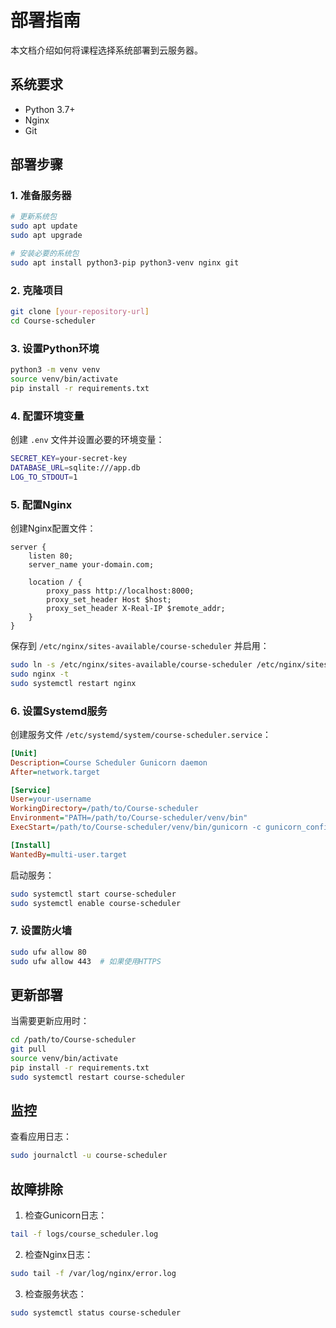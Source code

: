 # 部署指南

本文档介绍如何将课程选择系统部署到云服务器。

## 系统要求

- Python 3.7+
- Nginx
- Git

## 部署步骤

### 1. 准备服务器

```bash
# 更新系统包
sudo apt update
sudo apt upgrade

# 安装必要的系统包
sudo apt install python3-pip python3-venv nginx git
```

### 2. 克隆项目

```bash
git clone [your-repository-url]
cd Course-scheduler
```

### 3. 设置Python环境

```bash
python3 -m venv venv
source venv/bin/activate
pip install -r requirements.txt
```

### 4. 配置环境变量

创建 `.env` 文件并设置必要的环境变量：

```bash
SECRET_KEY=your-secret-key
DATABASE_URL=sqlite:///app.db
LOG_TO_STDOUT=1
```

### 5. 配置Nginx

创建Nginx配置文件：

```nginx
server {
    listen 80;
    server_name your-domain.com;

    location / {
        proxy_pass http://localhost:8000;
        proxy_set_header Host $host;
        proxy_set_header X-Real-IP $remote_addr;
    }
}
```

保存到 `/etc/nginx/sites-available/course-scheduler` 并启用：

```bash
sudo ln -s /etc/nginx/sites-available/course-scheduler /etc/nginx/sites-enabled
sudo nginx -t
sudo systemctl restart nginx
```

### 6. 设置Systemd服务

创建服务文件 `/etc/systemd/system/course-scheduler.service`：

```ini
[Unit]
Description=Course Scheduler Gunicorn daemon
After=network.target

[Service]
User=your-username
WorkingDirectory=/path/to/Course-scheduler
Environment="PATH=/path/to/Course-scheduler/venv/bin"
ExecStart=/path/to/Course-scheduler/venv/bin/gunicorn -c gunicorn_config.py "app:create_app()"

[Install]
WantedBy=multi-user.target
```

启动服务：

```bash
sudo systemctl start course-scheduler
sudo systemctl enable course-scheduler
```

### 7. 设置防火墙

```bash
sudo ufw allow 80
sudo ufw allow 443  # 如果使用HTTPS
```

## 更新部署

当需要更新应用时：

```bash
cd /path/to/Course-scheduler
git pull
source venv/bin/activate
pip install -r requirements.txt
sudo systemctl restart course-scheduler
```

## 监控

查看应用日志：
```bash
sudo journalctl -u course-scheduler
```

## 故障排除

1. 检查Gunicorn日志：
```bash
tail -f logs/course_scheduler.log
```

2. 检查Nginx日志：
```bash
sudo tail -f /var/log/nginx/error.log
```

3. 检查服务状态：
```bash
sudo systemctl status course-scheduler
```
